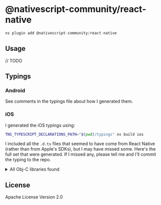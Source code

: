 # @nativescript-community/react-native

```javascript
ns plugin add @nativescript-community/react-native
```

## Usage

// TODO

## Typings

### Android

See comments in the typings file about how I generated them.

### iOS

I generated the iOS typings using:

```sh
TNS_TYPESCRIPT_DECLARATIONS_PATH="$(pwd)/typings" ns build ios
```

I included all the `.d.ts` files that seemed to have come from React Native (rather than from Apple's SDKs), but I may have missed some. Here's the full set that were generated. If I missed any, please tell me and I'll commit the typing to the repo.

<details> 
    <summary>All Obj-C libraries found</summary>
    <code>
        objc!ARKit.d.ts<br>
        objc!AVFoundation.d.ts<br>
        objc!AVKit.d.ts<br>
        objc!Accelerate.d.ts<br>
        objc!Accessibility.d.ts<br>
        objc!Accounts.d.ts<br>
        objc!AdServices.d.ts<br>
        objc!AdSupport.d.ts<br>
        objc!AddressBook.d.ts<br>
        objc!AddressBookUI.d.ts<br>
        objc!AppClip.d.ts<br>
        objc!AppTrackingTransparency.d.ts<br>
        objc!AppleArchive.d.ts<br>
        objc!AppleTextureEncoder.d.ts<br>
        objc!AssetsLibrary.d.ts<br>
        objc!AudioToolbox.d.ts<br>
        objc!AuthenticationServices.d.ts<br>
        objc!AutomaticAssessmentConfiguration.d.ts<br>
        objc!BackgroundTasks.d.ts<br>
        objc!BusinessChat.d.ts<br>
        objc!CFNetwork.d.ts<br>
        objc!CallKit.d.ts<br>
        objc!CarPlay.d.ts<br>
        objc!ClassKit.d.ts<br>
        objc!ClockKit.d.ts<br>
        objc!CloudKit.d.ts<br>
        objc!CommonCrypto.d.ts<br>
        objc!Compression.d.ts<br>
        objc!Contacts.d.ts<br>
        objc!ContactsUI.d.ts<br>
        objc!CoreAudioKit.d.ts<br>
        objc!CoreAudioTypes.d.ts<br>
        objc!CoreBluetooth.d.ts<br>
        objc!CoreData.d.ts<br>
        objc!CoreFoundation.d.ts<br>
        objc!CoreGraphics.d.ts<br>
        objc!CoreHaptics.d.ts<br>
        objc!CoreImage.d.ts<br>
        objc!CoreLocation.d.ts<br>
        objc!CoreMIDI.d.ts<br>
        objc!CoreML.d.ts<br>
        objc!CoreMedia.d.ts<br>
        objc!CoreModules.d.ts<br>
        objc!CoreMotion.d.ts<br>
        objc!CoreNFC.d.ts<br>
        objc!CoreServices.d.ts<br>
        objc!CoreSpotlight.d.ts<br>
        objc!CoreTelephony.d.ts<br>
        objc!CoreText.d.ts<br>
        objc!CoreVideo.d.ts<br>
        objc!CryptoTokenKit.d.ts<br>
        objc!Darwin.d.ts<br>
        objc!DeveloperToolsSupport.d.ts<br>
        objc!DeviceCheck.d.ts<br>
        objc!Dispatch.d.ts<br>
        objc!DispatchIntrospection.d.ts<br>
        objc!DoubleConversion.d.ts<br>
        objc!EventKit.d.ts<br>
        objc!EventKitUI.d.ts<br>
        objc!ExposureNotification.d.ts<br>
        objc!ExternalAccessory.d.ts<br>
        objc!FBReactNativeSpec.d.ts<br>
        objc!FileProvider.d.ts<br>
        objc!FileProviderUI.d.ts<br>
        objc!Foundation.d.ts<br>
        objc!GLKit.d.ts<br>
        objc!GSS.d.ts<br>
        objc!GameController.d.ts<br>
        objc!GameKit.d.ts<br>
        objc!GameplayKit.d.ts<br>
        objc!HealthKit.d.ts<br>
        objc!HealthKitUI.d.ts<br>
        objc!HomeKit.d.ts<br>
        objc!ICU.d.ts<br>
        objc!IOSurface.d.ts<br>
        objc!IdentityLookup.d.ts<br>
        objc!IdentityLookupUI.d.ts<br>
        objc!ImageCaptureCore.d.ts<br>
        objc!ImageIO.d.ts<br>
        objc!Intents.d.ts<br>
        objc!IntentsUI.d.ts<br>
        objc!JavaScriptCore.d.ts<br>
        objc!LinkPresentation.d.ts<br>
        objc!LocalAuthentication.d.ts<br>
        objc!MDFInternationalization.d.ts<br>
        objc!MachO.d.ts<br>
        objc!MapKit.d.ts<br>
        objc!MaterialComponents.d.ts<br>
        objc!MediaAccessibility.d.ts<br>
        objc!MediaPlayer.d.ts<br>
        objc!MediaToolbox.d.ts<br>
        objc!MessageUI.d.ts<br>
        objc!Messages.d.ts<br>
        objc!Metal.d.ts<br>
        objc!MetalKit.d.ts<br>
        objc!MetalPerformanceShaders.d.ts<br>
        objc!MetalPerformanceShadersGraph.d.ts<br>
        objc!MetricKit.d.ts<br>
        objc!ModelIO.d.ts<br>
        objc!MultipeerConnectivity.d.ts<br>
        objc!NativeScriptEmbedder.d.ts<br>
        objc!NaturalLanguage.d.ts<br>
        objc!NearbyInteraction.d.ts<br>
        objc!Network.d.ts<br>
        objc!NetworkExtension.d.ts<br>
        objc!NewsstandKit.d.ts<br>
        objc!NotificationCenter.d.ts<br>
        objc!OSLog.d.ts<br>
        objc!ObjectiveC.d.ts<br>
        objc!OpenAL.d.ts<br>
        objc!OpenGLES.d.ts<br>
        objc!PDFKit.d.ts<br>
        objc!PassKit.d.ts<br>
        objc!PencilKit.d.ts<br>
        objc!Photos.d.ts<br>
        objc!PhotosUI.d.ts<br>
        objc!Pods_demoreact.d.ts<br>
        objc!PushKit.d.ts<br>
        objc!QuartzCore.d.ts<br>
        objc!QuickLook.d.ts<br>
        objc!QuickLookThumbnailing.d.ts<br>
        objc!RCTAnimation.d.ts<br>
        objc!RCTBlob.d.ts<br>
        objc!RCTImage.d.ts<br>
        objc!RCTLinking.d.ts<br>
        objc!RCTNetwork.d.ts<br>
        objc!RCTSettings.d.ts<br>
        objc!RCTText.d.ts<br>
        objc!RCTTypeSafety.d.ts<br>
        objc!RCTVibration.d.ts<br>
        objc!React.d.ts<br>
        objc!ReactCommon.d.ts<br>
        objc!ReplayKit.d.ts<br>
        objc!SQLite3.d.ts<br>
        objc!SafariServices.d.ts<br>
        objc!SceneKit.d.ts<br>
        objc!ScreenTime.d.ts<br>
        objc!Security.d.ts<br>
        objc!SensorKit.d.ts<br>
        objc!Social.d.ts<br>
        objc!SoundAnalysis.d.ts<br>
        objc!Speech.d.ts<br>
        objc!SpriteKit.d.ts<br>
        objc!StoreKit.d.ts<br>
        objc!SystemConfiguration.d.ts<br>
        objc!TNSWidgets.d.ts<br>
        objc!Twitter.d.ts<br>
        objc!UIKit.d.ts<br>
        objc!UniformTypeIdentifiers.d.ts<br>
        objc!UserNotifications.d.ts<br>
        objc!UserNotificationsUI.d.ts<br>
        objc!VideoSubscriberAccount.d.ts<br>
        objc!VideoToolbox.d.ts<br>
        objc!Vision.d.ts<br>
        objc!VisionKit.d.ts<br>
        objc!WatchConnectivity.d.ts<br>
        objc!WebKit.d.ts<br>
        objc!WidgetKit.d.ts<br>
        objc!_Builtin_intrinsics.d.ts<br>
        objc!asl.d.ts<br>
        objc!cxxreact.d.ts<br>
        objc!dnssd.d.ts<br>
        objc!folly.d.ts<br>
        objc!glog.d.ts<br>
        objc!iAd.d.ts<br>
        objc!jsi.d.ts<br>
        objc!jsinspector.d.ts<br>
        objc!jsireact.d.ts<br>
        objc!libkern.d.ts<br>
        objc!libxml2.d.ts<br>
        objc!os.d.ts<br>
        objc!os_object.d.ts<br>
        objc!os_workgroup.d.ts<br>
        objc!simd.d.ts<br>
        objc!yoga.d.ts<br>
        objc!zlib.d.ts
    </code>
</details>

## License

Apache License Version 2.0
